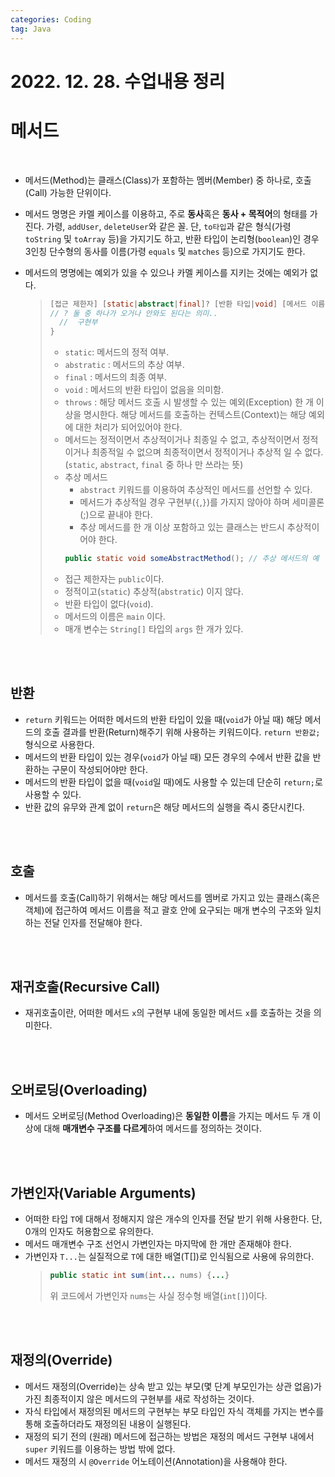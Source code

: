 ```yaml
---
categories: Coding	
tag: Java
---
```


# 2022. 12. 28. 수업내용 정리

# 메서드

<br>

* 메서드(Method)는 클래스(Class)가 포함하는 멤버(Member) 중 하나로, 호출(Call) 가능한 단위이다.
* 메서드 명명은 카멜 케이스를 이용하고, 주로 **동사**혹은 **동사 + 목적어**의 형태를 가진다. 가령, `addUser`, `deleteUser`와 같은 꼴. 단, `to타입`과 같은 형식(가령 `toString` 및 `toArray` 등)을 가지기도 하고, 반환 타입이 논리형(`boolean`)인 경우 3인칭 단수형의 동사를 이름(가령 `equals` 및 `matches` 등)으로 가지기도 한다.
* 메서드의 명명에는 예외가 있을 수 있으나 카멜 케이스를 지키는 것에는 예외가 없다.
  <br>

    >```java
    > [접근 제한자] [static|abstract|final]? [반환 타입|void] [메서드 이름] ([매개 변수(Parameter),...]?) [throws [예외,...]?] {
    >// ? 둘 중 하나가 오거나 안와도 된다는 의미.. 
    >   //  구현부
    >}
    >```
    >
    >* `static`:  메서드의 정적 여부.
    >* `abstratic` : 메서드의 추상 여부.
    >* `final` : 메서드의 최종 여부.
    >* `void` : 메서드의 반환 타입이 없음을 의미함.
    >* `throws` : 해당 메서드 호출 시 발생할 수 있는 예외(Exception) 한 개 이상을 명시한다. 해당 메서드를 호출하는 컨텍스트(Context)는 해당 예외에 대한 처리가 되어있어야 한다. 
    >* 메서드는 정적이면서 추상적이거나 최종일 수 없고, 추상적이면서 정적이거나 최종적일 수 없으며 최종적이면서 정적이거나 추상적 일 수 없다.(`static`, `abstract`, `final` 중 하나 만 쓰라는 뜻)
    > * 추상 메서드
    >   * `abstract` 키워드를 이용하여 추상적인 메서드를 선언할 수 있다.
    >   * 메서드가 추상적일 경우 구현부(`{`,`}`)를 가지지 않아야 하며 세미콜론(;)으로 끝내야 한다.
    >   * 추상 메서드를 한 개 이상 포함하고 있는 클래스는 반드시 추상적이어야 한다. 
    >   ```java
    >   public static void someAbstractMethod(); // 추상 메서드의 예
    >   ```
    >* 접근 제한자는 `public`이다.
    >* 정적이고(`static`) 추상적(`abstratic`) 이지 않다.
    >* 반환 타입이 없다(`void`).
    >* 메서드의 이름은 `main` 이다.
    >* 매개 변수는 `String[]` 타입의 `args` 한 개가 있다.
  

<br><br>
## 반환
* `return` 키워드는 어떠한 메서드의 반환 타입이 있을 때(`void`가 아닐 때) 해당 메서드의 호출 결과를 반환(Return)해주기 위해 사용하는 키워드이다. `return 반환값;` 형식으로 사용한다.
* 메서드의 반환 타입이 있는 경우(`void`가 아닐 때) 모든 경우의 수에서 반환 값을 반환하는 구문이 작성되어야만 한다.
* 메서드의 반환 타입이 없을 때(`void`일 때)에도 사용할 수 있는데 단순히 `return;`로 사용할 수 있다.
* 반환 값의 유무와 관계 없이 `return`은 해당 메서드의 실행을 즉시 중단시킨다.

<br><br>

## 호출
* 메서드를 호출(Call)하기 위해서는 해당 메서드를 멤버로 가지고 있는 클래스(혹은 객체)에 접근하여 메서드 이름을 적고 괄호 안에 요구되는 매개 변수의 구조와 일치하는 전달 인자를 전달해야 한다.

<br><br>
## 재귀호출(Recursive Call)
* 재귀호출이란, 어떠한 메서드 `x`의 구현부 내에 동일한 메서드 `x`를 호출하는 것을 의미한다.

<br><br>
## 오버로딩(Overloading)
* 메서드 오버로딩(Method Overloading)은 **동일한 이름**을 가지는 메서드 두  개 이상에 대해 **매개변수 구조를 다르게**하여 메서드를 정의하는 것이다. 

<br><br>
## 가변인자(Variable Arguments)
* 어떠한 타입 `T`에 대해서 정해지지 않은 개수의 인자를 전달 받기 위해 사용한다. 단, 0개의 인자도 허용함으로 유의한다. 
* 메서드 매개변수 구조 선언시 가변인자는 마지막에 한 개만 존재해야 한다.
* 가변인자 `T...`는 실질적으로 `T`에 대한 배열(T[])로 인식됨으로 사용에 유의한다.
  >```java
  > public static int sum(int... nums) {...}
  >```
  >위 코드에서 가변인자 `nums`는 사실 정수형 배열(`int[]`)이다.

<br><br>
## 재정의(Override)
* 메서드 재정의(Override)는 상속 받고 있는 부모(몇 단계 부모인가는 상관 없음)가 가진 최종적이지 않은 메서드의 구현부를 새로 작성하는 것이다.
* 자식 타입에서 재정의된 메서드의 구현부는 부모 타입인 자식 객체를 가지는 변수를 통해 호출하더라도 재정의된 내용이 실행된다. 
* 재정의 되기 전의 (원래) 메서드에 접근하는 방법은 재정의 메서드 구현부 내에서 `super` 키워드를 이용하는 방법 밖에 없다.
* 메서드 재정의 시 `@Override` 어노테이션(Annotation)을 사용해야 한다. 



<br>
<br>
<br>

